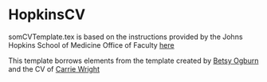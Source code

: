 # HopkinsCV
somCVTemplate.tex is based on the instructions provided by the Johns Hopkins School of Medicine Office of Faculty [here]([https://www.hopkinsmedicine.org/som/faculty/_downloads/Required_CV_Format_SOM_Checklist2.pdf](https://www.hopkinsmedicine.org/-/media/som/documents/_downloads-faculty/required-cv-template-revised-dec15.pdf))

This template borrows elements from the template created by [Betsy Ogburn](https://www.eogburn.com/uploads/2/2/9/5/22951880/cv_template.tex) and the CV of [Carrie Wright](https://www.overleaf.com/read/jkhxnxcyctjn)
